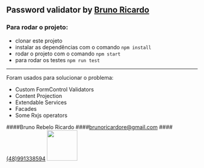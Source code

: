 
## Password validator by [Bruno Ricardo](https://www.linkedin.com/in/brunorricardo)

### Para rodar o projeto:

- clonar este projeto
- instalar as dependências com o comando `npm install`
- rodar o projeto com o comando `npm start`
- para rodar os testes `npm run test`

---
Foram usados para solucionar o problema:

- Custom FormControl Validators
- Content Projection
- Extendable Services
- Facades
- Some Rxjs operators

####Bruno Rebelo Ricardo
####brunoricardore@gmail.com
####[(48)991338594](https://wa.link/0f64vv)
[<img src="https://content.linkedin.com/content/dam/me/business/en-us/amp/brand-site/v2/bg/LI-Bug.svg.original.svg" width="80" height="80">](https://www.linkedin.com/in/brunorricardo/)
